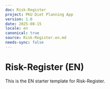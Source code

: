 ```yaml
---
doc: Risk-Register
project: PKU Diet Planning App
version: 1.0
date: 2025-08-15
locale: en
canonical: true
source: Risk-Register.en.md
needs-sync: false
---
```


# Risk-Register (EN)

This is the EN starter template for Risk-Register.
